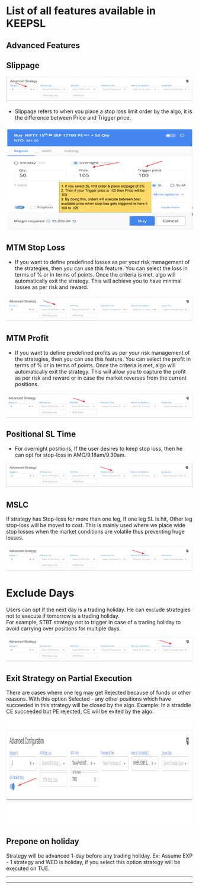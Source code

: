 
# List of all features available in KEEPSL 

<h2> Advanced Features </h2>

## Slippage

![imglog](img/img53.PNG  ':id=img')
<ul>
<li> <p id:p> Slippage refers to when you place a stop loss limit order by the algo, it is the difference between Price and Trigger price.</p></li></ul>

![imglog](img/img54.PNG  ':id=img')

## MTM Stop Loss

<ul><li><p id:p>If you want to define  predefined losses as per your risk management of the strategies, then you can use this feature. You can select the loss in terms of % or in terms of points. Once the criteria is met, algo will automatically exit the strategy. This will achieve you to have minimal losses as per risk and reward.</p>
</li>
</ul>

![imglog](img/img55.PNG  ':id=img')

## MTM Profit
<ul><li><p id:p>If you want to define predefined profits as per your risk management of the strategies, then you can use this feature. You can select the profit  in terms of % or in terms of points. Once the criteria is met, algo will automatically exit the strategy. This will allow you to capture the profit as per risk and reward or in case the market reverses from the current positions.

</p>
</li></ul>

![imglog](img/img56.PNG  ':id=img')


## Positional SL Time 
<ul><li><p id:p>For overnight positions, If the user desires to keep stop loss, then he can opt for stop-loss in AMO/9.18am/9.30am.
</p>
</li>
</ul>

![imglog](img/img57.PNG  ':id=img')

## MSLC 

<p id:p>If strategy has Stop-loss for more than one leg, If one leg SL is hit, Other leg stop-loss will be moved to cost. This is mainly used where we place wide stop losses when the market conditions are volatile thus preventing huge losses.
</p>


![imglog](img/img58.PNG  ':id=img')


# Exclude Days 
<p id:p>
Users can opt if the next day is a trading holiday. He can exclude strategies not to execute if tomorrow is a trading holiday.
<br>
For example, STBT strategy not to trigger in case of a trading holiday to avoid carrying over positions for multiple days.
</p>

![imglog](img/img59.PNG  ':id=img')


## Exit Strategy on Partial Execution 

<p id:p>There are cases where one leg may get Rejected because of funds or other reasons. With this option Selected - any other positions  which have succeeded in this strategy will be closed by the algo. Example: In a straddle CE succeeded but PE rejected, CE will be exited by the algo.</p>


![imglog](img/img60.PNG  ':id=img')


## Prepone on holiday
<p id:p>
Strategy will be advanced 1-day before any trading holiday. Ex:  Assume EXP - 1 strategy and WED is holiday, if you select this option strategy will be executed on TUE.
</p>

<hr><hr>